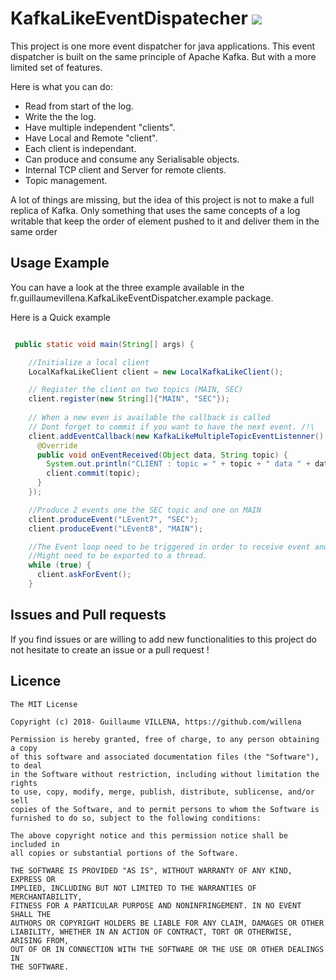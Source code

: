 KafkaLikeEventDispatecher [![](https://jitpack.io/v/Willena/KafkaLikeEventDispatcher.svg)](https://jitpack.io/#Willena/KafkaLikeEventDispatcher)
=========================

This project is one more event dispatcher for java applications. This event dispatcher is built on the same principle 
of Apache Kafka.
But with a more limited set of features.

Here is what you can do:
* Read from start of the log.
* Write the the log.
* Have multiple independent "clients".
* Have Local and Remote "client".
* Each client is independant.
* Can produce and consume any Serialisable objects.
* Internal TCP client and Server for remote clients.
* Topic management. 


A lot of things are missing, but the idea of this project is not to make a full replica of Kafka.
Only something that uses the same concepts of a log writable that keep the order of element pushed to it and deliver 
them in the same order

## Usage Example

You can have a look at the three example available in the fr.guillaumevillena.KafkaLikeEventDispatcher.example package.

Here is a Quick example

```java

 public static void main(String[] args) {

    //Initialize a local client
    LocalKafkaLikeClient client = new LocalKafkaLikeClient();

    // Register the client on two topics (MAIN, SEC)
    client.register(new String[]{"MAIN", "SEC"});
    
    // When a new even is available the callback is called
    // Dont forget to commit if you want to have the next event. /!\ 
    client.addEventCallback(new KafkaLikeMultipleTopicEventListenner() {
      @Override
      public void onEventReceived(Object data, String topic) {
        System.out.println("CLIENT : topic = " + topic + " data " + data);
        client.commit(topic);
      }
    });

    //Produce 2 events one the SEC topic and one on MAIN
    client.produceEvent("LEvent7", "SEC");
    client.produceEvent("LEvent8", "MAIN");

    //The Event loop need to be triggered in order to receive event and callbacks
    //Might need to be exported to a thread.
    while (true) {
      client.askForEvent();
    }


```

## Issues and Pull requests 

If you find issues or are willing to add new functionalities to this project do not hesitate to create an issue or a pull request !

## Licence 

```
The MIT License

Copyright (c) 2018- Guillaume VILLENA, https://github.com/willena

Permission is hereby granted, free of charge, to any person obtaining a copy
of this software and associated documentation files (the "Software"), to deal
in the Software without restriction, including without limitation the rights
to use, copy, modify, merge, publish, distribute, sublicense, and/or sell
copies of the Software, and to permit persons to whom the Software is
furnished to do so, subject to the following conditions:

The above copyright notice and this permission notice shall be included in
all copies or substantial portions of the Software.

THE SOFTWARE IS PROVIDED "AS IS", WITHOUT WARRANTY OF ANY KIND, EXPRESS OR
IMPLIED, INCLUDING BUT NOT LIMITED TO THE WARRANTIES OF MERCHANTABILITY,
FITNESS FOR A PARTICULAR PURPOSE AND NONINFRINGEMENT. IN NO EVENT SHALL THE
AUTHORS OR COPYRIGHT HOLDERS BE LIABLE FOR ANY CLAIM, DAMAGES OR OTHER
LIABILITY, WHETHER IN AN ACTION OF CONTRACT, TORT OR OTHERWISE, ARISING FROM,
OUT OF OR IN CONNECTION WITH THE SOFTWARE OR THE USE OR OTHER DEALINGS IN
THE SOFTWARE.
```
